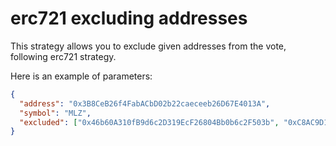 # erc721 excluding addresses

This strategy allows you to exclude given addresses from the vote, following erc721 strategy.

Here is an example of parameters:

```json
{
  "address": "0x3B8CeB26f4FabACbD02b22caeceeb26D67E4013A",
  "symbol": "MLZ",
  "excluded": ["0x46b60A310fB9d6c2D319EcF26804Bb0b6c2F503b", "0xC8AC9D1Ba162842523d98fF2635807e9798bd332"]
}
```
